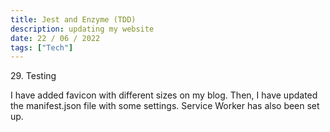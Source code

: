 ```yaml
---
title: Jest and Enzyme (TDD)
description: updating my website
date: 22 / 06 / 2022
tags: ["Tech"]
---
```


<p>29. Testing</p>

<p> 
I have added favicon with different sizes on my blog. Then, I have updated the manifest.json file with some settings. Service Worker has also been set up. 
</p>
<img src="/Blog/20220621.png" alt="">
